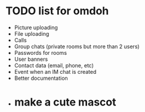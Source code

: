 # TODO list for omdoh
* Picture uploading
* File uploading
* Calls
* Group chats (private rooms but more than 2 users)
* Passwords for rooms
* User banners
* Contact data (email, phone, etc)
* Event when an IM chat is created
* Better documentation
* <h1>make a cute mascot</h1>